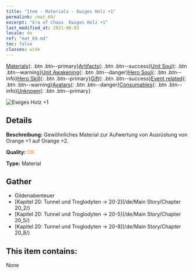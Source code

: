```yaml
---
title: "Item - Materials - Ewiges Holz +1"
permalink: /mat_69/
excerpt: "Era of Chaos  Ewiges Holz +1"
last_modified_at: 2021-06-03
locale: de
ref: "mat_69.md"
toc: false
classes: wide
---
```

 [Materials](/ItemsDE/){: .btn .btn--primary}[Artifacts](/ItemsDE/Artifacts/){: .btn .btn--success}[Unit Soul](/ItemsDE/UnitSoul/){: .btn .btn--warning}[Unit Awakening](/ItemsDE/UnitAwakening/){: .btn .btn--danger}[Hero Soul](/ItemsDE/HeroSoul/){: .btn .btn--info}[Hero Skill](/ItemsDE/HeroSkill/){: .btn .btn--primary}[Gift](/ItemsDE/Gift/){: .btn .btn--success}[Event related](/ItemsDE/Events/){: .btn .btn--warning}[Avatars](/ItemsDE/Avatars/){: .btn .btn--danger}[Consumables](/ItemsDE/Consumables/){: .btn .btn--info}[Unknown](/ItemsDE/Unknown/){: .btn .btn--primary}

 ![Ewiges Holz +1](/images/t/i_cailiao_mucai3.png)

## Details
 **Beschreibung:** Gewöhnliches Material zur Aufwertung von Ausrüstung von Orange +1 auf Orange +2.

 **Quality:** <span style="color: #FF8C00">OK</span>

 **Type:** Material

## Gather

*    Gildenabenteuer 
*    [Kapitel 20: Tunnel und Troglodyten -> 20-2](/de/Main Story/Chapter 20_2/) 
*    [Kapitel 20: Tunnel und Troglodyten -> 20-5](/de/Main Story/Chapter 20_5/) 
*    [Kapitel 20: Tunnel und Troglodyten -> 20-8](/de/Main Story/Chapter 20_8/) 

## This item contains:

  None

